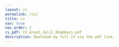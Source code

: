 ```yaml
---
layout: cv
permalink: /cv/
title: cv
nav: true
nav_order: 2
cv_pdf: CV_Arash_Jalil_Khabbazi.pdf
description: Dowlonad my full CV via the pdf link.
---
```

